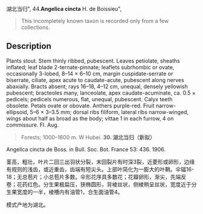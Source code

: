 湖北当归",
44.**Angelica cincta** H. de Boissieu",

> This incompletely known taxon is recorded only from a few collections.

## Description
Plants stout. Stem thinly ribbed, pubescent. Leaves petiolate, sheaths inflated; leaf blade 2-ternate-pinnate; leaflets subrhombic or ovate, occasionally 3-lobed, 8–14 × 6–10 cm, margin cuspidate-serrate or biserrate, ciliate, apex acute to caudate-acute, pubescent along nerves abaxially. Bracts absent; rays 16–18, 4–12 cm, unequal, densely yellowish pubescent; bracteoles many, lanceolate, apex caudate-acuminate, ca. 0.5 × pedicels; pedicels numerous, flat, unequal, pubescent. Calyx teeth obsolete. Petals ovate or obovate. Anthers purple-red. Fruit narrow-ellipsoid, 5–6 × 3–3.5 mm; dorsal ribs filiform, lateral ribs narrow-winged, wings about half as broad as the body; vittae 1 in each furrow, 4 on commissure. Fl. Aug.

> Forests; 1000–1600 m. W Hubei.
**30. 湖北当归（新拟）**

Angelica cincta de Boss. in Bull. Soc. Bot. France 53: 436. 1906.

茎高，粗壮。叶片二回三出羽状分裂，末回裂片有时深3裂，近菱形或卵形，边缘有规则的浅齿，或近重齿，齿端有短尖头。上部叶简化为一膨大的叶鞘。伞辐16-18；无总苞片；小总苞片多数。伞形花序具多数花；花瓣卵形，渐尖，先端反卷；花药红色。分生果极扁压，狭椭圆形，背棱丝状，侧棱稍呈丝状，宽度近于分生果宽度的一半，棱槽内有油管1，合生面油管4。

模式产地为湖北。
